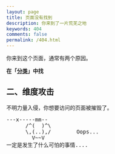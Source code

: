 ```yaml
---
layout: page
title: 页面没有找到
description: 你来到了一片荒芜之地
keywords: 404
comments: false
permalink: /404.html
---
```


你来到这个页面，通常有两个原因。

**在「[分类](/categories/)」中找**

## 二、维度攻击

不明力量入侵，你想要访问的页面被摧毁了。

<!----------------------------------------------------------------
         mm
      /^(  )^\                     Ascii arts included in this page:
      \,(..),/                     - R2D2, provided by: http://www.chris.com/
        V~~V                       - Texts, generated from: http://www.network-science.de/ascii/
                                   http:// cnfeat.github.io

------------------------------------------------------------------>

  <style>
    pre {
          background: none;
          border: none;
    }
  </style>

  <pre>
---x-----mm--
      /^(  )^\
      \,(..),/        Oops...
        V~~V
一定是发生了什么可怕的事情....
    </pre>
